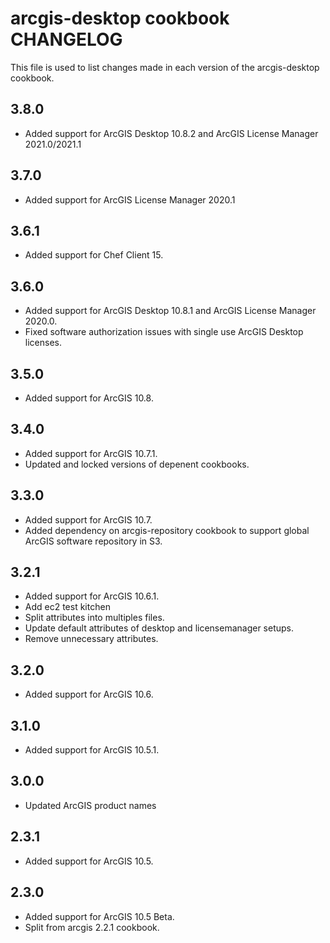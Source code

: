 arcgis-desktop cookbook CHANGELOG
=================================

This file is used to list changes made in each version of the arcgis-desktop cookbook.

3.8.0
-----
- Added support for ArcGIS Desktop 10.8.2 and ArcGIS License Manager 2021.0/2021.1

3.7.0
-----
- Added support for ArcGIS License Manager 2020.1

3.6.1
-----
- Added support for Chef Client 15.

3.6.0
-----
- Added support for ArcGIS Desktop 10.8.1 and ArcGIS License Manager 2020.0.
- Fixed software authorization issues with single use ArcGIS Desktop licenses.

3.5.0
-----
- Added support for ArcGIS 10.8.


3.4.0
-----
- Added support for ArcGIS 10.7.1.
- Updated and locked versions of depenent cookbooks.

3.3.0
-----
- Added support for ArcGIS 10.7.
- Added dependency on arcgis-repository cookbook to support global ArcGIS software repository in S3.

3.2.1
-----
- Added support for ArcGIS 10.6.1.
- Add ec2 test kitchen
- Split attributes into multiples files.
- Update default attributes of desktop and licensemanager setups.
- Remove unnecessary attributes.

3.2.0
-----
- Added support for ArcGIS 10.6.

3.1.0
-----
- Added support for ArcGIS 10.5.1.

3.0.0
-----
- Updated ArcGIS product names

2.3.1
-----
- Added support for ArcGIS 10.5.

2.3.0
-----
- Added support for ArcGIS 10.5 Beta.
- Split from arcgis 2.2.1 cookbook.

